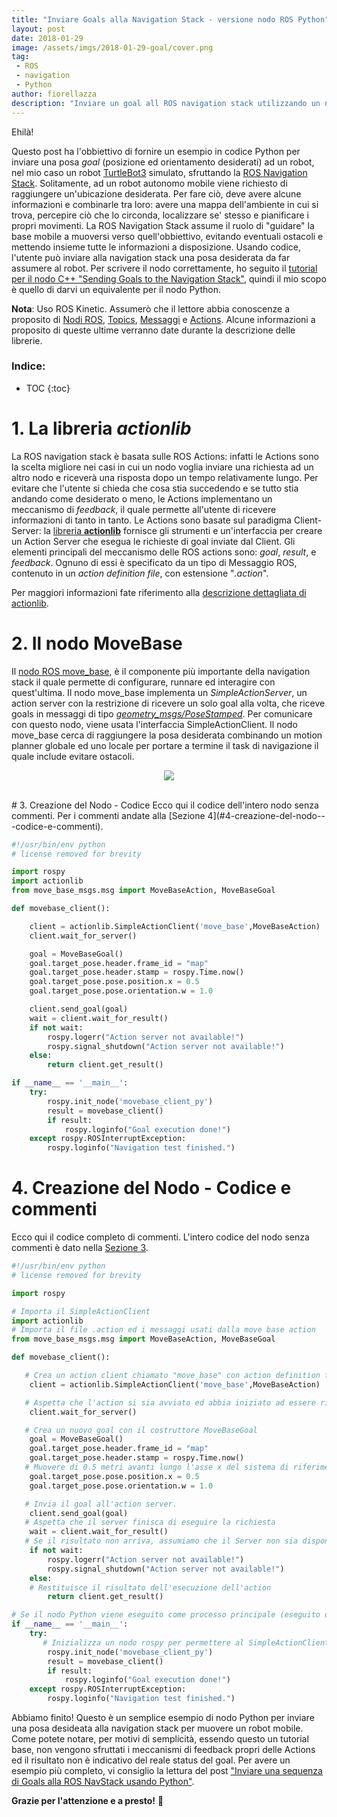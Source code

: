 ```yaml
---
title: "Inviare Goals alla Navigation Stack - versione nodo ROS Python"
layout: post
date: 2018-01-29
image: /assets/imgs/2018-01-29-goal/cover.png
tag:
 - ROS
 - navigation
 - Python
author: fiorellazza
description: "Inviare un goal all ROS navigation stack utilizzando un nodo Python"
---
```

Ehilà!

Questo post ha l'obbiettivo di fornire un esempio in codice Python per inviare una posa *goal* (posizione ed orientamento desiderati) ad un robot, nel mio caso un robot [TurtleBot3](http://wiki.ros.org/Robots/TurtleBot) simulato, sfruttando la [ROS Navigation Stack](http://wiki.ros.org/navigation). Solitamente, ad un robot autonomo mobile viene richiesto di raggiungere un'ubicazione desiderata. Per fare ciò, deve avere alcune informazioni e combinarle tra loro: avere una mappa dell'ambiente in cui si trova, percepire ciò che lo circonda, localizzare se' stesso e pianificare i propri movimenti. La ROS Navigation Stack assume il ruolo di "guidare" la base mobile a muoversi verso quell'obbiettivo, evitando eventuali ostacoli e mettendo insieme tutte le informazioni a disposizione.
Usando codice, l'utente può inviare alla navigation stack una posa desiderata da far assumere al robot. Per scrivere il nodo correttamente, ho seguito il [tutorial per il nodo C++ "Sending Goals to the Navigation Stack"](http://wiki.ros.org/navigation/Tutorials/SendingSimpleGoals), quindi il mio scopo è quello di darvi un equivalente per il nodo Python.

**Nota**: Uso ROS Kinetic. Assumerò che il lettore abbia conoscenze a proposito di [Nodi ROS](http://wiki.ros.org/Nodes), [Topics](http://wiki.ros.org/Topics), [Messaggi](http://wiki.ros.org/msg) e [Actions](http://wiki.ros.org/actionlib#Overview). Alcune informazioni a proposito di queste ultime verranno date durante la descrizione delle librerie.

### Indice:
* TOC
{:toc}

# 1. La libreria ***actionlib***
La ROS navigation stack è basata sulle ROS Actions: infatti le Actions sono la scelta migliore nei casi in cui un nodo voglia inviare una richiesta ad un altro nodo e riceverà una risposta dopo un tempo relativamente lungo. Per evitare che l'utente si chieda che cosa stia succedendo e se tutto stia andando come desiderato o meno, le Actions implementano un meccanismo di *feedback*, il quale permette all'utente di ricevere informazioni di tanto in tanto. Le Actions sono basate sul paradigma Client-Server: la [libreria **actionlib**](http://wiki.ros.org/actionlib#Client-Server_Interaction) fornisce gli strumenti e un'interfaccia per creare un Action Server che esegua le richieste di goal inviate dal Client. Gli elementi principali del meccanismo delle ROS actions sono: *goal*, *result*, e *feedback*. Ognuno di essi è specificato da un tipo di Messaggio ROS, contenuto in un *action definition file*, con estensione "*.action*".

Per maggiori informazioni fate riferimento alla [descrizione dettagliata di actionlib](http://wiki.ros.org/actionlib/DetailedDescription).

# 2. Il nodo MoveBase
Il [nodo ROS move_base](http://wiki.ros.org/move_base), è il componente più importante della navigation stack il quale permette di configurare, runnare ed interagire con quest'ultima. Il nodo move_base implementa un *SimpleActionServer*, un action server con la restrizione di ricevere un solo goal alla volta, che riceve goals in messaggi di tipo [*geometry_msgs/PoseStamped*](http://docs.ros.org/api/geometry_msgs/html/msg/PoseStamped.html). Per comunicare con questo nodo, viene usata l'interfaccia SimpleActionClient. Il nodo move_base cerca di raggiungere la posa desiderata combinando un motion planner globale ed uno locale per portare a termine il task di navigazione il quale include evitare ostacoli.

<p align="center">
    <image src="/assets/imgs/2018-01-29-goal/movebase.png"/>
</p>
<br>
# 3. Creazione del Nodo - Codice
Ecco qui il codice dell'intero nodo senza commenti. Per i commenti andate alla [Sezione 4](#4-creazione-del-nodo---codice-e-commenti).

```python
#!/usr/bin/env python
# license removed for brevity

import rospy
import actionlib
from move_base_msgs.msg import MoveBaseAction, MoveBaseGoal

def movebase_client():

    client = actionlib.SimpleActionClient('move_base',MoveBaseAction)
    client.wait_for_server()

    goal = MoveBaseGoal()
    goal.target_pose.header.frame_id = "map"
    goal.target_pose.header.stamp = rospy.Time.now()
    goal.target_pose.pose.position.x = 0.5
    goal.target_pose.pose.orientation.w = 1.0

    client.send_goal(goal)
    wait = client.wait_for_result()
    if not wait:
        rospy.logerr("Action server not available!")
        rospy.signal_shutdown("Action server not available!")
    else:
        return client.get_result()

if __name__ == '__main__':
    try:
        rospy.init_node('movebase_client_py')
        result = movebase_client()
        if result:
            rospy.loginfo("Goal execution done!")
    except rospy.ROSInterruptException:
        rospy.loginfo("Navigation test finished.")
```

# 4. Creazione del Nodo - Codice e commenti
Ecco qui il codice completo di commenti. L'intero codice del nodo senza commenti è dato nella  [Sezione 3](#3-creazione-del-nodo---codice).

```python
#!/usr/bin/env python
# license removed for brevity

import rospy

# Importa il SimpleActionClient
import actionlib
# Importa il file .action ed i messaggi usati dalla move base action
from move_base_msgs.msg import MoveBaseAction, MoveBaseGoal

def movebase_client():

   # Crea un action client chiamato "move_base" con action definition file "MoveBaseAction"
    client = actionlib.SimpleActionClient('move_base',MoveBaseAction)

   # Aspetta che l'action si sia avviato ed abbia iniziato ad essere ricettivo per i goal
    client.wait_for_server()

   # Crea un nuovo goal con il costruttore MoveBaseGoal
    goal = MoveBaseGoal()
    goal.target_pose.header.frame_id = "map"
    goal.target_pose.header.stamp = rospy.Time.now()
   # Muovere di 0.5 metri avanti lungo l'asse x del sistema di riferimento della mappa
    goal.target_pose.pose.position.x = 0.5
    goal.target_pose.pose.orientation.w = 1.0

   # Invia il goal all'action server.
    client.send_goal(goal)
   # Aspetta che il server finisca di eseguire la richiesta
    wait = client.wait_for_result()
   # Se il risultato non arriva, assumiamo che il Server non sia disponibile
    if not wait:
        rospy.logerr("Action server not available!")
        rospy.signal_shutdown("Action server not available!")
    else:
    # Restituisce il risultato dell'esecuzione dell'action
        return client.get_result()   

# Se il nodo Python viene eseguito come processo principale (eseguito direttamente)
if __name__ == '__main__':
    try:
       # Inizializza un nodo rospy per permettere al SimpleActionClient di interagire in ROS
        rospy.init_node('movebase_client_py')
        result = movebase_client()
        if result:
            rospy.loginfo("Goal execution done!")
    except rospy.ROSInterruptException:
        rospy.loginfo("Navigation test finished.")
```

Abbiamo finito! Questo è un semplice esempio di nodo Python per inviare una posa desideata alla navigation stack per muovere un robot mobile. Come potete notare, per motivi di semplicità, essendo questo un tutorial base, non vengono sfruttati i meccanismi di feedback propri delle Actions ed il risultato non è indicativo del reale status del goal. Per avere un esempio più completo, vi consiglio la lettura del post ["Inviare una sequenza di Goals alla ROS NavStack usando Python"]().

**Grazie per l'attenzione e a presto!** :hibiscus:
